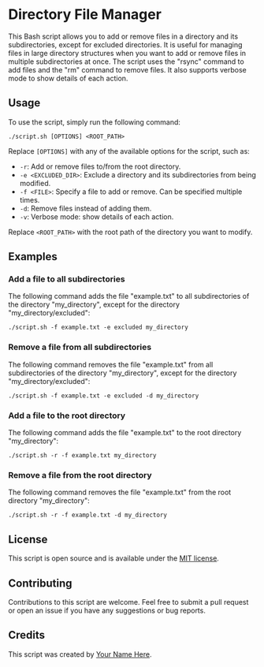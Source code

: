 # Directory File Manager

This Bash script allows you to add or remove files in a directory and its subdirectories, except for excluded directories. It is useful for managing files in large directory structures when you want to add or remove files in multiple subdirectories at once. The script uses the "rsync" command to add files and the "rm" command to remove files. It also supports verbose mode to show details of each action.

## Usage

To use the script, simply run the following command:

```
./script.sh [OPTIONS] <ROOT_PATH>
```

Replace `[OPTIONS]` with any of the available options for the script, such as:

- `-r`: Add or remove files to/from the root directory.
- `-e <EXCLUDED_DIR>`: Exclude a directory and its subdirectories from being modified.
- `-f <FILE>`: Specify a file to add or remove. Can be specified multiple times.
- `-d`: Remove files instead of adding them.
- `-v`: Verbose mode: show details of each action.

Replace `<ROOT_PATH>` with the root path of the directory you want to modify.

## Examples

### Add a file to all subdirectories

The following command adds the file "example.txt" to all subdirectories of the directory "my_directory", except for the directory "my_directory/excluded":

```
./script.sh -f example.txt -e excluded my_directory
```

### Remove a file from all subdirectories

The following command removes the file "example.txt" from all subdirectories of the directory "my_directory", except for the directory "my_directory/excluded":

```
./script.sh -f example.txt -e excluded -d my_directory
```

### Add a file to the root directory

The following command adds the file "example.txt" to the root directory "my_directory":

```
./script.sh -r -f example.txt my_directory
```

### Remove a file from the root directory

The following command removes the file "example.txt" from the root directory "my_directory":

```
./script.sh -r -f example.txt -d my_directory
```

## License

This script is open source and is available under the [MIT license](LICENSE).

## Contributing

Contributions to this script are welcome. Feel free to submit a pull request or open an issue if you have any suggestions or bug reports.

## Credits

This script was created by [Your Name Here](https://github.com/yourname).
